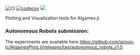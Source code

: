 ![CI](https://github.com/simon-lc/AlgamesPlots.jl/workflows/CI/badge.svg)
[![codecov](https://codecov.io/gh/simon-lc/AlgamesPlots.jl/branch/master/graph/badge.svg?token=UMFAFPUGBE)](https://codecov.io/gh/simon-lc/AlgamesPlots.jl)
[![](https://img.shields.io/badge/docs-dev-blue.svg)](https://simon-lc.github.io/AlgamesPlots.jl/dev)

Plotting and Visualization tools for Algames.jl

### Autonomous Robots submission: 
The experiments are available here https://github.com/simon-lc/AlgamesPlots.jl/releases/tag/autonomous_robots_v1.0
